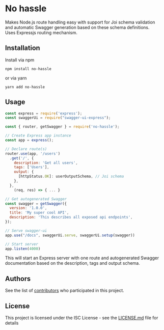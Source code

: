 # No hassle

Makes Node.js route handling easy with support for Joi schema validation and automatic Swagger generation based on these schema definitions. Uses Expressjs routing mechanism.

## Installation

Install via npm

```shell
npm install no-hassle
```

or via yarn

```shell
yarn add no-hassle
```

## Usage

```javascript
const express = require('express');
const swaggerUi = require("swagger-ui-express");

const { router, getSwagger } = require('no-hassle');

// Create Express app instance
const app = express();

// Declare route(s)
router.use(app, '/users')
  .get('/', {
    description: 'Get all users',
    tags: ['Users'],
    output: {
      [httpStatus.OK]: userOutputSchema, // Joi schema
    },
  },
    (req, res) => { ... }

// Get autogenerated Swagger
const swagger = getSwagger({
  version: '1.0.0',
  title: 'My super cool API',
  description: 'This describes all exposed api endpoints',
});

// Serve swagger-ui
app.use("/docs", swaggerUi.serve, swaggerUi.setup(swagger))

// Start server
app.listen(4000)
```

This will start an Express server with one route and autogenerated Swagger documentation based on the description, tags and output schema.

## Authors

See the list of [contributors](https://github.com/knor-el-snor/nohassle/contributors) who participated in this project.

## License

This project is licensed under the ISC License - see the [LICENSE.md](LICENSE.md) file for details
